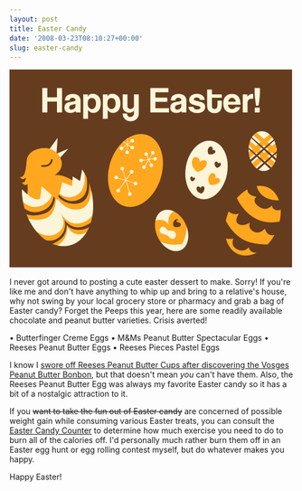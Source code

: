 ```yaml
---
layout: post
title: Easter Candy
date: '2008-03-23T08:10:27+00:00'
slug: easter-candy
---
```

<img src='images/uploads/2008/03/easter_eggs1.gif' alt='Easter Candy' class="yellowborder" />

I never got around to posting a cute easter dessert to make. Sorry! If you're like me and don't have anything to whip up and bring to a relative's house, why not swing by your local grocery store or pharmacy and grab a bag of Easter candy? Forget the Peeps this year, here are some readily available chocolate and peanut butter varieties. Crisis averted!

&#8226; Butterfinger Creme Eggs
&#8226; M&Ms Peanut Butter Spectacular Eggs
&#8226; Reeses Peanut Butter Eggs
&#8226; Reeses Pieces Pastel Eggs

I know I <a href="http://www.cpbgallery.com/?p=113">swore off Reeses Peanut Butter Cups after discovering the Vosges Peanut Butter Bonbon</a>, but that doesn't mean <em>you</em> can't have them. Also, the Reeses Peanut Butter Egg was always my favorite Easter candy so it has a bit of a nostalgic attraction to it.

If you <del datetime="2008-03-22T01:35:34+00:00">want to take the fun out of Easter candy</del> are concerned of possible weight gain while consuming various Easter treats, you can consult the <a href="http://www.cyberdiet.com/reg/dietwatch/holidays/easter/candyCounter/candyCounter.cgi">Easter Candy Counter</a> to determine how much exercise you need to do to burn all of the calories off. I'd personally much rather burn them off in an Easter egg hunt or egg rolling contest myself, but do whatever makes you happy.

Happy Easter!
